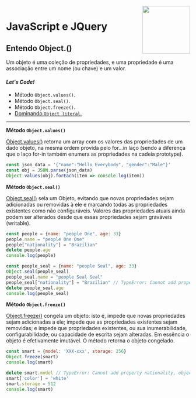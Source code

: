 <img src="https://i.ibb.co/M6nBBb0/mascote.png" align="right" width="130">

# JavaScript e JQuery

## Entendo Object.()

Um objeto é uma coleção de propriedades, e uma propriedade é uma associação entre um nome (ou chave) e um valor.

#### _Let's Code!_

- Método `Object.values()`.
- Método `Object.seal()`.
- Método `Object.freeze()`.
- [Dominando `Object literal`.](https://github.com/JoseMateusCamargo/javascript/blob/master/object/obj.literal.js)

---

**Método `Object.values()`**

[Object.values()](https://developer.mozilla.org/pt-BR/docs/Web/JavaScript/Reference/Global_Objects/Object/values)
retorna um array com os valores das propriedades de um dado objeto, na mesma ordem provida
pelo for...in laço (sendo a diferença que o laço for-in também enumera as propriedades na cadeia prototype).

```Javascript
const json_data = '{"name":"Hello Everybody", "gender":"Male"}'
const obj = JSON.parse(json_data)
Object.values(obj).forEach(item => console.log(item))
```

**Método `Object.seal()`**

[Object.seal()](https://developer.mozilla.org/pt-BR/docs/Web/JavaScript/Reference/Global_Objects/Object/seal)
sela um Objeto, evitando que novas propriedades sejam adicionadas ou removidas à ele
e marcando todas as propriedades existentes como não configuráveis. Valores das propriedades
atuais ainda podem ser alterados desde que essas propriedades sejam graváveis (writable).

```Javascript
const people = {name: "people One", age: 33}
people.name = "people One One"
people["nationality"] = "Brazilian"
delete people.age
console.log(people)

const people_seal = {name: "people Seal", age: 33}
Object.seal(people_seal)
people_seal.name = "people Seal Seal"
people_seal["nationality"] = "Brazilian" // TypeError: Cannot add property nationality, object is not extensible
delete people_seal.age
console.log(people_seal)
```

**Método `Object.freeze()`**

[Object.freeze()](https://developer.mozilla.org/pt-BR/docs/Web/JavaScript/Reference/Global_Objects/Object/freeze)
congela um objeto: isto é, impede que novas propriedades sejam adicionadas a ele;
impede que as propriedades existentes sejam removidas; e impede que propriedades existentes, ou sua inumerabilidade,
configurabilidade, ou capacidade de escrita sejam alteradas. Em essência o objeto é efetivamente imutável.
O método retorna o objeto congelado.

```Javascript
const smart = {model: 'XXX-xxx', storage: 256}
Object.freeze(smart)
console.log(smart)

delete smart.model // TypeError: Cannot add property nationality, object is not extensible
smart['color'] = 'white'
smart.storage = 512
console.log(smart)
```